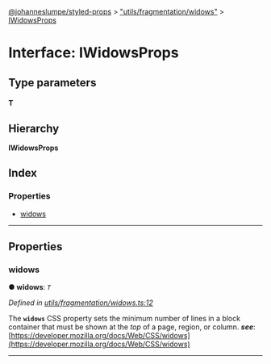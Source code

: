 [@johanneslumpe/styled-props](../README.md) > ["utils/fragmentation/widows"](../modules/_utils_fragmentation_widows_.md) > [IWidowsProps](../interfaces/_utils_fragmentation_widows_.iwidowsprops.md)

# Interface: IWidowsProps

## Type parameters
#### T 
## Hierarchy

**IWidowsProps**

## Index

### Properties

* [widows](_utils_fragmentation_widows_.iwidowsprops.md#widows)

---

## Properties

<a id="widows"></a>

###  widows

**● widows**: *`T`*

*Defined in [utils/fragmentation/widows.ts:12](https://github.com/johanneslumpe/styled-props/blob/3abf398/src/utils/fragmentation/widows.ts#L12)*

The **`widows`** CSS property sets the minimum number of lines in a block container that must be shown at the _top_ of a page, region, or column.
*__see__*: [https://developer.mozilla.org/docs/Web/CSS/widows](https://developer.mozilla.org/docs/Web/CSS/widows)

___

